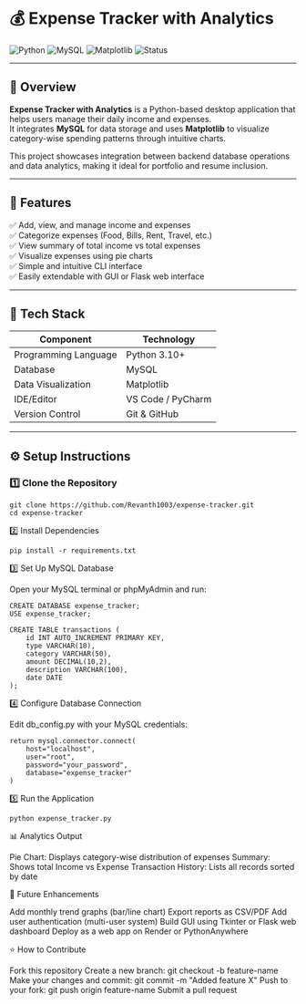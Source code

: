 # 💰 Expense Tracker with Analytics

![Python](https://img.shields.io/badge/Python-3.10%2B-blue?logo=python)
![MySQL](https://img.shields.io/badge/Database-MySQL-blue?logo=mysql)
![Matplotlib](https://img.shields.io/badge/Visualization-Matplotlib-orange?logo=plotly)
![Status](https://img.shields.io/badge/Status-Active-success)

---

## 📘 Overview

**Expense Tracker with Analytics** is a Python-based desktop application that helps users manage their daily income and expenses.  
It integrates **MySQL** for data storage and uses **Matplotlib** to visualize category-wise spending patterns through intuitive charts.

This project showcases integration between backend database operations and data analytics, making it ideal for portfolio and resume inclusion.

---

## 🚀 Features

✅ Add, view, and manage income and expenses  
✅ Categorize expenses (Food, Bills, Rent, Travel, etc.)  
✅ View summary of total income vs total expenses  
✅ Visualize expenses using pie charts  
✅ Simple and intuitive CLI interface  
✅ Easily extendable with GUI or Flask web interface

---

## 🧩 Tech Stack

| Component | Technology |
|------------|-------------|
| Programming Language | Python 3.10+ |
| Database | MySQL |
| Data Visualization | Matplotlib |
| IDE/Editor | VS Code / PyCharm |
| Version Control | Git & GitHub |

---

## ⚙️ Setup Instructions

### 1️⃣ Clone the Repository
```
git clone https://github.com/Revanth1003/expense-tracker.git
cd expense-tracker
```

2️⃣ Install Dependencies
```
pip install -r requirements.txt
```
3️⃣ Set Up MySQL Database

Open your MySQL terminal or phpMyAdmin and run:
```
CREATE DATABASE expense_tracker;
USE expense_tracker;

CREATE TABLE transactions (
    id INT AUTO_INCREMENT PRIMARY KEY,
    type VARCHAR(10),
    category VARCHAR(50),
    amount DECIMAL(10,2),
    description VARCHAR(100),
    date DATE
);
```

4️⃣ Configure Database Connection

Edit db_config.py with your MySQL credentials:
```
return mysql.connector.connect(
    host="localhost",
    user="root",
    password="your_password",
    database="expense_tracker"
)
```

5️⃣ Run the Application
```
python expense_tracker.py
```
📊 Analytics Output

Pie Chart: Displays category-wise distribution of expenses
Summary: Shows total Income vs Expense
Transaction History: Lists all records sorted by date


🔮 Future Enhancements

Add monthly trend graphs (bar/line chart)
Export reports as CSV/PDF
Add user authentication (multi-user system)
Build GUI using Tkinter or Flask web dashboard
Deploy as a web app on Render or PythonAnywhere

⭐ How to Contribute

Fork this repository
Create a new branch: git checkout -b feature-name
Make your changes and commit: git commit -m "Added feature X"
Push to your fork: git push origin feature-name
Submit a pull request

